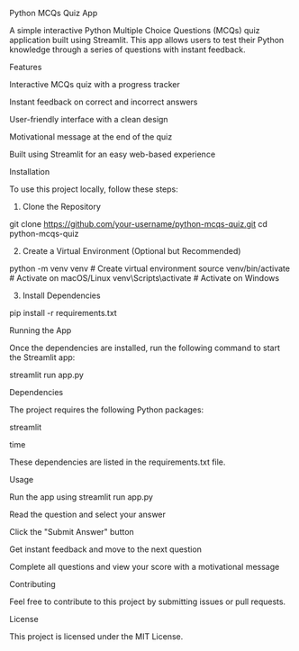 Python MCQs Quiz App

A simple interactive Python Multiple Choice Questions (MCQs) quiz application built using Streamlit. This app allows users to test their Python knowledge through a series of questions with instant feedback.

Features

Interactive MCQs quiz with a progress tracker

Instant feedback on correct and incorrect answers

User-friendly interface with a clean design

Motivational message at the end of the quiz

Built using Streamlit for an easy web-based experience

Installation

To use this project locally, follow these steps:

1. Clone the Repository

git clone https://github.com/your-username/python-mcqs-quiz.git
cd python-mcqs-quiz

2. Create a Virtual Environment (Optional but Recommended)

python -m venv venv  # Create virtual environment
source venv/bin/activate  # Activate on macOS/Linux
venv\Scripts\activate  # Activate on Windows

3. Install Dependencies

pip install -r requirements.txt

Running the App

Once the dependencies are installed, run the following command to start the Streamlit app:

streamlit run app.py

Dependencies

The project requires the following Python packages:

streamlit

time

These dependencies are listed in the requirements.txt file.

Usage

Run the app using streamlit run app.py

Read the question and select your answer

Click the "Submit Answer" button

Get instant feedback and move to the next question

Complete all questions and view your score with a motivational message

Contributing

Feel free to contribute to this project by submitting issues or pull requests.

License

This project is licensed under the MIT License.

